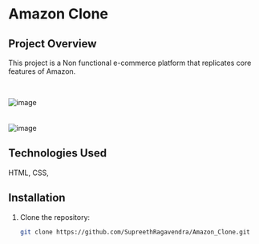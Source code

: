 # Amazon Clone

## Project Overview
This project is a Non functional e-commerce platform that replicates core features of Amazon. 

<br>

![image](https://github.com/user-attachments/assets/ea647631-4754-495c-91a9-9b7c80e64281)
<br>
<br>
<br>
![image](https://github.com/user-attachments/assets/1979a8be-1ca3-47f6-a403-d962e15460f7)

## Technologies Used
HTML, CSS, 

## Installation
1. Clone the repository:
   ```bash
   git clone https://github.com/SupreethRagavendra/Amazon_Clone.git
